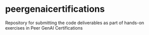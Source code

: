 # peergenaicertifications
Repository for submitting the code deliverables as part of hands-on exercises in Peer GenAI Certifications
